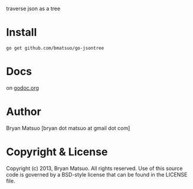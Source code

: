 [godoc.org]: http://godoc.org/github.com/bmatsuo/go-jsontree/ "godoc.org"

traverse json as a tree

Install
=======

    go get github.com/bmatsuo/go-jsontree

Docs
====

on [godoc.org][]

Author
======

Bryan Matsuo [bryan dot matsuo at gmail dot com]

Copyright & License
===================

Copyright (c) 2013, Bryan Matsuo.
All rights reserved.
Use of this source code is governed by a BSD-style license that can be
found in the LICENSE file.
